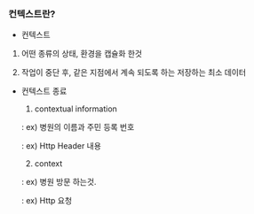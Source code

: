### 컨텍스트란?

- 컨텍스트

1. 어떤 종류의 상태, 환경을 캡슐화 한것

2. 작업이 중단 후, 같은 지점에서 계속 되도록 하는 저장하는 최소 데이터

- 컨텍스트 종료

  1. contextual information

  : ex) 병원의 이름과 주민 등록 번호

  : ex) Http Header 내용

  2. context
  
  : ex) 병원 방문 하는것.

  : ex) Http 요청
